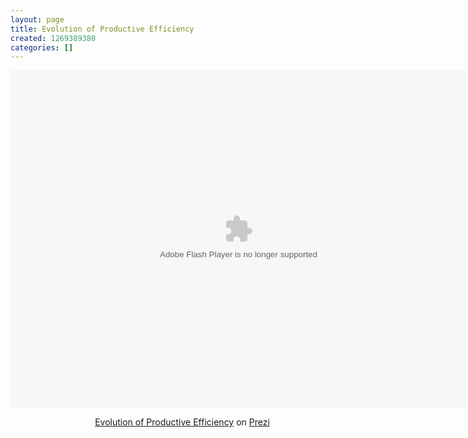 ```yaml
---
layout: page
title: Evolution of Productive Efficiency
created: 1269389380
categories: []
---
```

<div class="prezi-player"><style type="text/css" media="screen">.prezi-player { width: 550px; } .prezi-player-links { text-align: center; }</style><object id="prezi_knx-sxnljnvy" name="prezi_knx-sxnljnvy" classid="clsid:D27CDB6E-AE6D-11cf-96B8-444553540000" width="730" height="540"><param name="movie" value="http://prezi.com/bin/preziloader.swf"/><param name="allowfullscreen" value="true"/><param name="allowscriptaccess" value="always"/><param name="bgcolor" value="#ffffff"/><param name="flashvars" value="prezi_id=knx-sxnljnvy&amp;lock_to_path=0&amp;color=ffffff&amp;autoplay=no&amp;autohide_ctrls=0"/><embed id="preziEmbed_knx-sxnljnvy" name="preziEmbed_knx-sxnljnvy" src="http://prezi.com/bin/preziloader.swf" type="application/x-shockwave-flash" allowfullscreen="true" allowscriptaccess="always" width="730" height="540" bgcolor="#ffffff" flashvars="prezi_id=knx-sxnljnvy&amp;lock_to_path=0&amp;color=ffffff&amp;autoplay=no&amp;autohide_ctrls=0"></embed></object><div class="prezi-player-links"><p><a title="Stages of Development of Economic Capacities and Ingredients" href="http://prezi.com/knx-sxnljnvy/evolution-of-productive-efficiency/">Evolution of Productive Efficiency</a> on <a href="http://prezi.com">Prezi</a></p></div></div>
